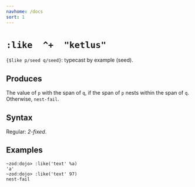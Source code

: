 ```yaml
---
navhome: /docs
sort: 1
---
```


# `:like  ^+  "ketlus"`

`{$like p/seed q/seed}`: typecast by example (seed).

## Produces

The value of `p` with the span of `q`, if the span of `p` nests
within the span of `q`.  Otherwise, `nest-fail`.

## Syntax

Regular: *2-fixed*.

## Examples

```
~zod:dojo> :like('text' %a)
'a'
~zod:dojo> :like('text' 97)
nest-fail
```


